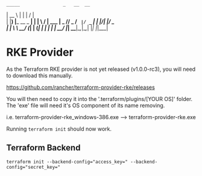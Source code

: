     _____                _   __  __      
   |  __ \              | | |  \/  |     
   | |__) |___  __ _  __| | | \  / | ___ 
   |  _  // _ \/ _` |/ _` | | |\/| |/ _ \
   | | \ \  __/ (_| | (_| | | |  | |  __/
   |_|  \_\___|\__,_|\__,_| |_|  |_|\___| 

# RKE Provider

As the Terraform RKE provider is not yet released (v1.0.0-rc3), you will need to download this manually.

https://github.com/rancher/terraform-provider-rke/releases

You will then need to copy it into the '.terraform/plugins/[YOUR OS]' folder.
The 'exe' file will need it's OS component of its name removing.

i.e. terraform-provider-rke_windows-386.exe --> terraform-provider-rke.exe

Running ```terraform init``` should now work.

## Terraform Backend

```
terraform init --backend-config="access_key=" --backend-config="secret_key="
```


